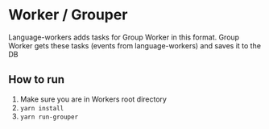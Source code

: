 # Worker / Grouper

Language-workers adds tasks for Group Worker in this format.
Group Worker gets these tasks (events from language-workers) and saves it to the DB

## How to run

1. Make sure you are in Workers root directory
3. `yarn install`
4. `yarn run-grouper`



